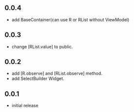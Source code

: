 ## 0.0.4
- add BaseContainer(can use R<V> or RList<V> without ViewModel)

## 0.0.3
- change [RList<V>.value] to public.

## 0.0.2
- add [R<V>.observe] and [RList<V>.observe] method.
- add SelectBuilder Widget.

## 0.0.1
- initial release